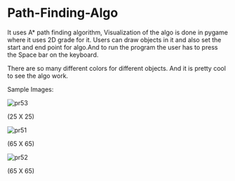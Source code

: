 # Path-Finding-Algo

It uses A* path finding algorithm, Visualization of the algo is done in pygame where it uses 2D grade for it. Users can draw objects in it and also set the start and end point for algo.And to run the program the user has to press the Space bar on the keyboard.


There are so many different colors for different objects. And it is pretty cool  to see the algo work.


Sample Images:

![pr53](https://user-images.githubusercontent.com/61907131/134394869-9698e139-e9da-4c97-89d7-7b6660cf09b1.PNG)

(25 X 25)


![pr51](https://user-images.githubusercontent.com/61907131/134394860-61be0947-7487-45cf-a7e6-7f8bdababda4.PNG)

(65 X 65)


![pr52](https://user-images.githubusercontent.com/61907131/134394866-d497cd89-7d1d-4ed6-8907-38ff61e60c9b.PNG)

(65 X 65)

